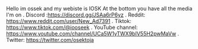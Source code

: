 Hello im ossek and my webiste is IOSK
At the bottom you have all the media I'm on 
.                    Discord :<https://discord.gg/JSAa6rP6yz>
.                   Reddit: https://www.reddit.com/user/New_Ad7391
.                  Tiktok: https://www.tiktok.com/@iooseek
.                 YouTube channel: https://www.youtube.com/channel/UCa5W1yTWX9bIV55H2pwMaVw
.               Twitter: https://twitter.com/osektoja

